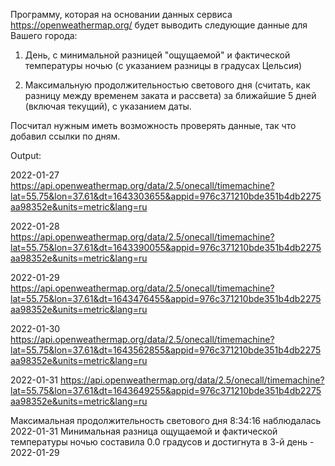 Программу, которая на основании данных сервиса https://openweathermap.org/ будет выводить следующие данные для Вашего города: 

1. День, с минимальной разницей "ощущаемой" и фактической температуры ночью (с указанием разницы в градусах Цельсия) 

2. Максимальную продолжительностью светового дня (считать, как разницу между временем заката и рассвета) за ближайшие 5 дней (включая текущий), с указанием даты.

Посчитал нужным иметь возможность проверять данные, так что добавил ссылки по дням.

Output:

2022-01-27 https://api.openweathermap.org/data/2.5/onecall/timemachine?lat=55.75&lon=37.61&dt=1643303655&appid=976c371210bde351b4db2275aa98352e&units=metric&lang=ru

2022-01-28 https://api.openweathermap.org/data/2.5/onecall/timemachine?lat=55.75&lon=37.61&dt=1643390055&appid=976c371210bde351b4db2275aa98352e&units=metric&lang=ru

2022-01-29 https://api.openweathermap.org/data/2.5/onecall/timemachine?lat=55.75&lon=37.61&dt=1643476455&appid=976c371210bde351b4db2275aa98352e&units=metric&lang=ru

2022-01-30 https://api.openweathermap.org/data/2.5/onecall/timemachine?lat=55.75&lon=37.61&dt=1643562855&appid=976c371210bde351b4db2275aa98352e&units=metric&lang=ru

2022-01-31 https://api.openweathermap.org/data/2.5/onecall/timemachine?lat=55.75&lon=37.61&dt=1643649255&appid=976c371210bde351b4db2275aa98352e&units=metric&lang=ru

Максимальная продолжительность светового дня 8:34:16 наблюдалась 2022-01-31
Минимальная разница ощущаемой и фактической температуры ночью составила 0.0 градусов и достигнута в 3-й день - 2022-01-29



